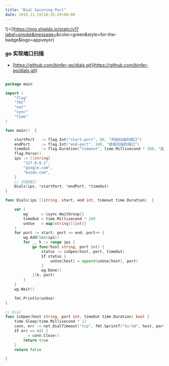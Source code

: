 ```yaml
---
title: "Dial Sacnning Port"
date: 2019-11-15T18:35:29+08:00
---
```

![=](https://img.shields.io/static/v1?label=smoke&message=<Dial Sacnning Port>&color=green&style=for-the-badge&logo=appveyor)

### go 实现端口扫描
- [https://github.com/binfer-go/dials.git](https://github.com/binfer-go/dials.git)

```go

package main

import (
	"flag"
	"fmt"
	"net"
	"sync"
	"time"
)

func main()  {

	startPort 	:= flag.Int("start-port", 80, "开始扫描的端口")
	endPort 	:= flag.Int("end-port", 100, "结束扫描的端口")
	timeOut 	:= flag.Duration("timeout", time.Millisecond * 200, "超时时间")
	flag.Parse()
	ips := []string{
		"127.0.0.1",
		"google.com",
		"baidu.com",
	}
	// 扫描端口
	Dials(ips, *startPort, *endPort, *timeOut)
}

func Dials(ips []string, start, end int, timeout time.Duration)  {

	var (
		wg 		= &sync.WaitGroup{}
		timeOut = time.Millisecond * 200
		unUse 	= map[string][]int{}
	)
	for port := start; port <= end; port++ {
		wg.Add(len(ips))
		for _, h := range ips {
			go func(host string, port int) {
				status := isOpen(host, port, timeOut)
				if status {
					unUse[host] = append(unUse[host], port)
				}
				wg.Done()
			}(h, port)
		}
	}
	wg.Wait()

	fmt.Println(unUse)
}

// Dial
func isOpen(host string, port int, timeOut time.Duration) bool {
	time.Sleep(time.Millisecond * 1)
	conn, err := net.DialTimeout("tcp", fmt.Sprintf("%s:%d", host, port), timeOut)
	if err == nil {
		_ = conn.Close()
		return true
	}
	return false

}

```

